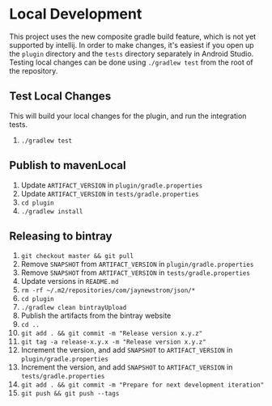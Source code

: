 Local Development
=================
This project uses the new composite gradle build feature, which is not yet supported by intellij.
In order to make changes, it's easiest if you open up the `plugin` directory and the `tests` directory separately in Android Studio.
Testing local changes can be done using `./gradlew test` from the root of the repository.

Test Local Changes
------------------
This will build your local changes for the plugin, and run the integration tests.

1. `./gradlew test`

Publish to mavenLocal
---------------------

1. Update `ARTIFACT_VERSION` in `plugin/gradle.properties`
2. Update `ARTIFACT_VERSION` in `tests/gradle.properties`
3. `cd plugin`
4. `./gradlew install`

Releasing to bintray
--------------------

1. `git checkout master && git pull`
2. Remove `SNAPSHOT` from `ARTIFACT_VERSION` in `plugin/gradle.properties`
3. Remove `SNAPSHOT` from `ARTIFACT_VERSION` in `tests/gradle.properties`
4. Update versions in `README.md`
5. `rm -rf ~/.m2/repositories/com/jaynewstrom/json/*`
6. `cd plugin`
7. `./gradlew clean bintrayUpload`
8. Publish the artifacts from the bintray website
9. `cd ..`
10. `git add . && git commit -m "Release version x.y.z"`
11. `git tag -a release-x.y.x -m "Release version x.y.z"`
12. Increment the version, and add `SNAPSHOT` to `ARTIFACT_VERSION` in `plugin/gradle.properties`
13. Increment the version, and add `SNAPSHOT` to `ARTIFACT_VERSION` in `tests/gradle.properties`
14. `git add . && git commit -m "Prepare for next development iteration"`
15. `git push && git push --tags`
